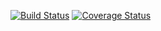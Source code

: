 [![Build Status](https://travis-ci.org/Absor/itsearviointitesti.svg?branch=master)](https://travis-ci.org/Absor/itsearviointitesti)
[![Coverage Status](https://coveralls.io/repos/Absor/itsearviointitesti/badge.png?branch=master)](https://coveralls.io/r/Absor/itsearviointitesti?branch=master)